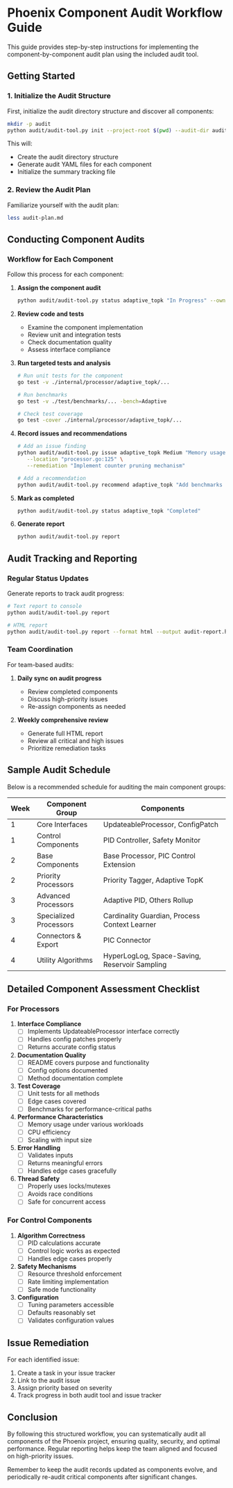 # Phoenix Component Audit Workflow Guide

This guide provides step-by-step instructions for implementing the component-by-component audit plan using the included audit tool.

## Getting Started

### 1. Initialize the Audit Structure

First, initialize the audit directory structure and discover all components:

```bash
mkdir -p audit
python audit/audit-tool.py init --project-root $(pwd) --audit-dir audit
```

This will:
- Create the audit directory structure
- Generate audit YAML files for each component
- Initialize the summary tracking file

### 2. Review the Audit Plan

Familiarize yourself with the audit plan:

```bash
less audit-plan.md
```

## Conducting Component Audits

### Workflow for Each Component

Follow this process for each component:

1. **Assign the component audit**
   ```bash
   python audit/audit-tool.py status adaptive_topk "In Progress" --owner "Jane Doe"
   ```

2. **Review code and tests**
   - Examine the component implementation
   - Review unit and integration tests
   - Check documentation quality
   - Assess interface compliance

3. **Run targeted tests and analysis**
   ```bash
   # Run unit tests for the component
   go test -v ./internal/processor/adaptive_topk/...
   
   # Run benchmarks
   go test -v ./test/benchmarks/... -bench=Adaptive
   
   # Check test coverage
   go test -cover ./internal/processor/adaptive_topk/...
   ```

4. **Record issues and recommendations**
   ```bash
   # Add an issue finding
   python audit/audit-tool.py issue adaptive_topk Medium "Memory usage grows with high cardinality" \
      --location "processor.go:125" \
      --remediation "Implement counter pruning mechanism"
   
   # Add a recommendation
   python audit/audit-tool.py recommend adaptive_topk "Add benchmarks for skewed distributions"
   ```

5. **Mark as completed**
   ```bash
   python audit/audit-tool.py status adaptive_topk "Completed"
   ```

6. **Generate report**
   ```bash
   python audit/audit-tool.py report
   ```

## Audit Tracking and Reporting

### Regular Status Updates

Generate reports to track audit progress:

```bash
# Text report to console
python audit/audit-tool.py report

# HTML report
python audit/audit-tool.py report --format html --output audit-report.html
```

### Team Coordination

For team-based audits:

1. **Daily sync on audit progress**
   - Review completed components
   - Discuss high-priority issues
   - Re-assign components as needed

2. **Weekly comprehensive review**
   - Generate full HTML report
   - Review all critical and high issues
   - Prioritize remediation tasks

## Sample Audit Schedule

Below is a recommended schedule for auditing the main component groups:

| Week | Component Group | Components |
|------|----------------|------------|
| 1 | Core Interfaces | UpdateableProcessor, ConfigPatch |
| 1 | Control Components | PID Controller, Safety Monitor |
| 2 | Base Components | Base Processor, PIC Control Extension |
| 2 | Priority Processors | Priority Tagger, Adaptive TopK |
| 3 | Advanced Processors | Adaptive PID, Others Rollup |
| 3 | Specialized Processors | Cardinality Guardian, Process Context Learner |
| 4 | Connectors & Export | PIC Connector |
| 4 | Utility Algorithms | HyperLogLog, Space-Saving, Reservoir Sampling |

## Detailed Component Assessment Checklist

### For Processors

1. **Interface Compliance**
   - [ ] Implements UpdateableProcessor interface correctly
   - [ ] Handles config patches properly
   - [ ] Returns accurate config status

2. **Documentation Quality**
   - [ ] README covers purpose and functionality
   - [ ] Config options documented
   - [ ] Method documentation complete

3. **Test Coverage**
   - [ ] Unit tests for all methods
   - [ ] Edge cases covered
   - [ ] Benchmarks for performance-critical paths

4. **Performance Characteristics**
   - [ ] Memory usage under various workloads
   - [ ] CPU efficiency
   - [ ] Scaling with input size

5. **Error Handling**
   - [ ] Validates inputs
   - [ ] Returns meaningful errors
   - [ ] Handles edge cases gracefully

6. **Thread Safety**
   - [ ] Properly uses locks/mutexes
   - [ ] Avoids race conditions
   - [ ] Safe for concurrent access

### For Control Components

1. **Algorithm Correctness**
   - [ ] PID calculations accurate
   - [ ] Control logic works as expected
   - [ ] Handles edge cases properly

2. **Safety Mechanisms**
   - [ ] Resource threshold enforcement
   - [ ] Rate limiting implementation
   - [ ] Safe mode functionality

3. **Configuration**
   - [ ] Tuning parameters accessible
   - [ ] Defaults reasonably set
   - [ ] Validates configuration values

## Issue Remediation

For each identified issue:

1. Create a task in your issue tracker
2. Link to the audit issue
3. Assign priority based on severity
4. Track progress in both audit tool and issue tracker

## Conclusion

By following this structured workflow, you can systematically audit all components of the Phoenix project, ensuring quality, security, and optimal performance. Regular reporting helps keep the team aligned and focused on high-priority issues.

Remember to keep the audit records updated as components evolve, and periodically re-audit critical components after significant changes.
